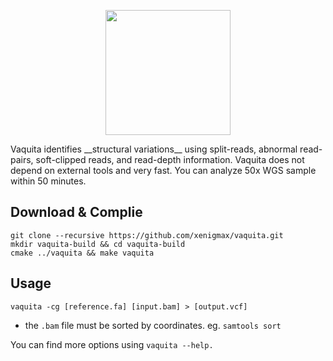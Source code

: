 <p align="center"><img height="200" src="http://jongkyu.kim/images/vaquita_420_340.png"></p>
Vaquita identifies __structural variations__ using split-reads, abnormal read-pairs, soft-clipped reads, and read-depth information. Vaquita does not depend on external tools and very fast. You can analyze 50x WGS sample within 50 minutes.

Download & Complie
-----------------
    git clone --recursive https://github.com/xenigmax/vaquita.git
    mkdir vaquita-build && cd vaquita-build
    cmake ../vaquita && make vaquita
 

Usage
-----------------
    vaquita -cg [reference.fa] [input.bam] > [output.vcf]

* the `.bam` file must be sorted by coordinates. eg. `samtools sort`

You can find more options using `vaquita --help.`

